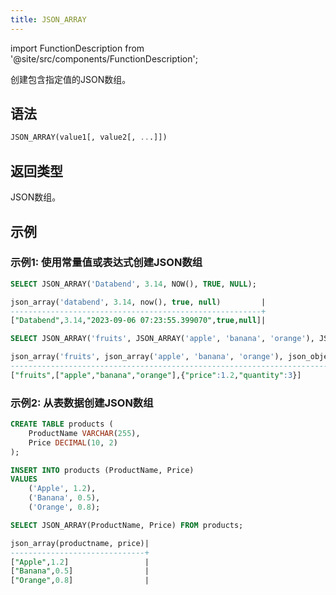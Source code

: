 ```yaml
---
title: JSON_ARRAY
---
```

import FunctionDescription from '@site/src/components/FunctionDescription';

<FunctionDescription description="引入或更新: v1.2.98"/>

创建包含指定值的JSON数组。

## 语法

```sql
JSON_ARRAY(value1[, value2[, ...]])
```

## 返回类型

JSON数组。

## 示例

### 示例1: 使用常量值或表达式创建JSON数组

```sql
SELECT JSON_ARRAY('Databend', 3.14, NOW(), TRUE, NULL);

json_array('databend', 3.14, now(), true, null)         |
--------------------------------------------------------+
["Databend",3.14,"2023-09-06 07:23:55.399070",true,null]|

SELECT JSON_ARRAY('fruits', JSON_ARRAY('apple', 'banana', 'orange'), JSON_OBJECT('price', 1.2, 'quantity', 3));

json_array('fruits', json_array('apple', 'banana', 'orange'), json_object('price', 1.2, 'quantity', 3))|
-------------------------------------------------------------------------------------------------------+
["fruits",["apple","banana","orange"],{"price":1.2,"quantity":3}]                                      |
```

### 示例2: 从表数据创建JSON数组

```sql
CREATE TABLE products (
    ProductName VARCHAR(255),
    Price DECIMAL(10, 2)
);

INSERT INTO products (ProductName, Price)
VALUES
    ('Apple', 1.2),
    ('Banana', 0.5),
    ('Orange', 0.8);

SELECT JSON_ARRAY(ProductName, Price) FROM products;

json_array(productname, price)|
------------------------------+
["Apple",1.2]                 |
["Banana",0.5]                |
["Orange",0.8]                |
```